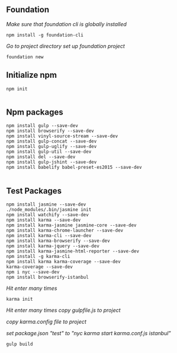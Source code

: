 ## Foundation

_Make sure that foundation cli is globally installed_

```
npm install -g foundation-cli
```

_Go to project directory set up foundation project_

```
foundation new
```

## Initialize npm
```
npm init
 
```

## Npm packages

```
npm install gulp --save-dev
npm install browserify --save-dev
npm install vinyl-source-stream --save-dev
npm install gulp-concat --save-dev
npm install gulp-uglify --save-dev
npm install gulp-util --save-dev
npm install del --save-dev
npm install gulp-jshint --save-dev
npm install babelify babel-preset-es2015 --save-dev
 
```

## Test Packages

```
npm install jasmine --save-dev
./node_modules/.bin/jasmine init
npm install watchify --save-dev
npm install karma --save-dev
npm install karma-jasmine jasmine-core --save-dev
npm install karma-chrome-launcher --save-dev
npm install karma-cli --save-dev
npm install karma-browserify --save-dev
npm install karma-jquery --save-dev
npm install karma-jasmine-html-reporter --save-dev
npm install -g karma-cli
npm install karma karma-coverage --save-dev
karma-coverage --save-dev
npm i nyc --save-dev
npm install browserify-istanbul
```
_Hit enter many times_
```
karma init
```
_Hit enter many times_
_copy gulpfile.js to project_

_copy karma.config file to project_ 

_set package.json "test" to "nyc karma start karma.conf.js istanbul"_

```
gulp build
 
```

